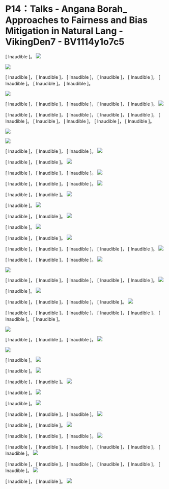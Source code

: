 # P14：Talks - Angana Borah_ Approaches to Fairness and Bias Mitigation in Natural Lang - VikingDen7 - BV1114y1o7c5

 [ Inaudible ]。
![](img/173953fea55a5f27b146c1cd751b9400_1.png)

![](img/173953fea55a5f27b146c1cd751b9400_2.png)

 [ Inaudible ]， [ Inaudible ]， [ Inaudible ]， [ Inaudible ]， [ Inaudible ]， [ Inaudible ]。 [ Inaudible ]， [ Inaudible ]。

![](img/173953fea55a5f27b146c1cd751b9400_4.png)

 [ Inaudible ]， [ Inaudible ]， [ Inaudible ]， [ Inaudible ]， [ Inaudible ]。
![](img/173953fea55a5f27b146c1cd751b9400_6.png)

 [ Inaudible ]， [ Inaudible ]， [ Inaudible ]， [ Inaudible ]， [ Inaudible ]， [ Inaudible ]。 [ Inaudible ]， [ Inaudible ]， [ Inaudible ]， [ Inaudible ]。



![](img/173953fea55a5f27b146c1cd751b9400_8.png)

![](img/173953fea55a5f27b146c1cd751b9400_9.png)

 [ Inaudible ]， [ Inaudible ]， [ Inaudible ]。
![](img/173953fea55a5f27b146c1cd751b9400_11.png)

 [ Inaudible ]， [ Inaudible ]。
![](img/173953fea55a5f27b146c1cd751b9400_13.png)

 [ Inaudible ]， [ Inaudible ]， [ Inaudible ]。
![](img/173953fea55a5f27b146c1cd751b9400_15.png)

 [ Inaudible ]， [ Inaudible ]， [ Inaudible ]。
![](img/173953fea55a5f27b146c1cd751b9400_17.png)

 [ Inaudible ]， [ Inaudible ]。
![](img/173953fea55a5f27b146c1cd751b9400_19.png)

 [ Inaudible ]。
![](img/173953fea55a5f27b146c1cd751b9400_21.png)

 [ Inaudible ]， [ Inaudible ]。
![](img/173953fea55a5f27b146c1cd751b9400_23.png)

 [ Inaudible ]。
![](img/173953fea55a5f27b146c1cd751b9400_25.png)

 [ Inaudible ]， [ Inaudible ]。
![](img/173953fea55a5f27b146c1cd751b9400_27.png)

 [ Inaudible ]， [ Inaudible ]， [ Inaudible ]， [ Inaudible ]， [ Inaudible ]。
![](img/173953fea55a5f27b146c1cd751b9400_29.png)

 [ Inaudible ]， [ Inaudible ]， [ Inaudible ]。
![](img/173953fea55a5f27b146c1cd751b9400_31.png)

![](img/173953fea55a5f27b146c1cd751b9400_32.png)

 [ Inaudible ]， [ Inaudible ]， [ Inaudible ]， [ Inaudible ]， [ Inaudible ]。
![](img/173953fea55a5f27b146c1cd751b9400_34.png)

 [ Inaudible ]。
![](img/173953fea55a5f27b146c1cd751b9400_36.png)

 [ Inaudible ]， [ Inaudible ]， [ Inaudible ]， [ Inaudible ]。
![](img/173953fea55a5f27b146c1cd751b9400_38.png)

 [ Inaudible ]， [ Inaudible ]， [ Inaudible ]， [ Inaudible ]， [ Inaudible ]， [ Inaudible ]。 [ Inaudible ]。

![](img/173953fea55a5f27b146c1cd751b9400_40.png)

 [ Inaudible ]， [ Inaudible ]， [ Inaudible ]。
![](img/173953fea55a5f27b146c1cd751b9400_42.png)

![](img/173953fea55a5f27b146c1cd751b9400_43.png)

 [ Inaudible ]。
![](img/173953fea55a5f27b146c1cd751b9400_45.png)

 [ Inaudible ]。
![](img/173953fea55a5f27b146c1cd751b9400_47.png)

 [ Inaudible ]， [ Inaudible ]。
![](img/173953fea55a5f27b146c1cd751b9400_49.png)

 [ Inaudible ]。
![](img/173953fea55a5f27b146c1cd751b9400_51.png)

 [ Inaudible ]。
![](img/173953fea55a5f27b146c1cd751b9400_53.png)

 [ Inaudible ]， [ Inaudible ]， [ Inaudible ]。
![](img/173953fea55a5f27b146c1cd751b9400_55.png)

 [ Inaudible ]， [ Inaudible ]。
![](img/173953fea55a5f27b146c1cd751b9400_57.png)

 [ Inaudible ]， [ Inaudible ]， [ Inaudible ]。
![](img/173953fea55a5f27b146c1cd751b9400_59.png)

 [ Inaudible ]， [ Inaudible ]， [ Inaudible ]， [ Inaudible ]， [ Inaudible ]， [ Inaudible ]。
![](img/173953fea55a5f27b146c1cd751b9400_61.png)

 [ Inaudible ]， [ Inaudible ]， [ Inaudible ]， [ Inaudible ]， [ Inaudible ]， [ Inaudible ]。
![](img/173953fea55a5f27b146c1cd751b9400_63.png)

 [ Inaudible ]， [ Inaudible ]。
![](img/173953fea55a5f27b146c1cd751b9400_65.png)
